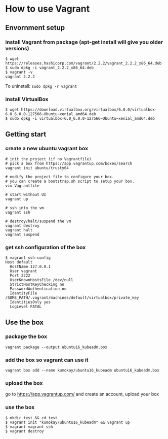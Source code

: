 # How to use Vagrant

## Envornment setup

### install Vagrant from package (apt-get install will give you older versions)
```console
$ wget https://releases.hashicorp.com/vagrant/2.2.2/vagrant_2.2.2_x86_64.deb
$ sudo dpkg -i vagrant_2.2.2_x86_64.deb
$ vagrant -v
vagrant 2.2.2
```

To uninstall: `sudo dpkg -r vagrant`

### install VirtualBox
```
$ wget https://download.virtualbox.org/virtualbox/6.0.0/virtualbox-6.0_6.0.0-127566~Ubuntu~xenial_amd64.deb
$ sudo dpkg -i virtualbox-6.0_6.0.0-127566~Ubuntu~xenial_amd64.deb
```

## Getting start

### create a new ubuntu vagrant box
```
# init the project (if no Vagrantfile)
# pick a box from https://app.vagrantup.com/boxes/search
vagrant init ubuntu/trusty64

# modify the project file to configure your box.
# you can create a bootstrap.sh script to setup your box.
vim Vagrantfile

# start without UI
vagrant up

# ssh into the vm
vagrant ssh

# destroy/halt/suspend the vm
vagrant destroy
vagrant halt
vagrant suspend
```

### get ssh configuration of the box
```console
$ vagrant ssh-config
Host default
  HostName 127.0.0.1
  User vagrant
  Port 2222
  UserKnownHostsFile /dev/null
  StrictHostKeyChecking no
  PasswordAuthentication no
  IdentityFile /SOME_PATH/.vagrant/machines/default/virtualbox/private_key
  IdentitiesOnly yes
  LogLevel FATAL
```

## Use the box

### package the box
```
vagrant package --output ubuntu16_kubeadm.box
```

### add the box so vagrant can use it
```
vagrant box add --name kumokay/ubuntu16_kubeadm ubuntu16_kubeadm.box
```

### upload the box
go to https://app.vagrantup.com/ and create an account, upload your box

### use the box
```
$ mkdir test && cd test
$ vagrant init "kumokay/ubuntu16_kubeadm" && vagrant up
$ vagrant vagrant ssh
$ vagrant destroy
```
